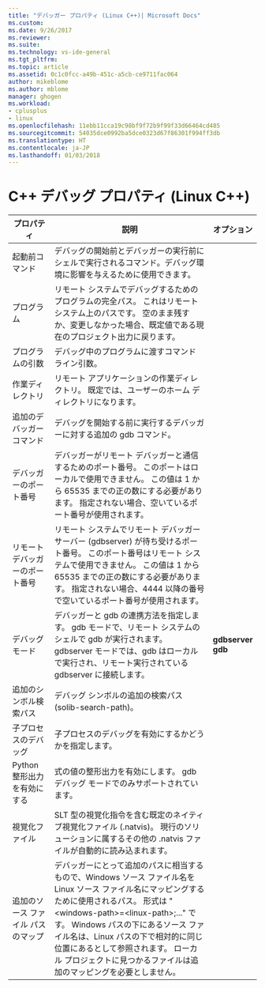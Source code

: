 ```yaml
---
title: "デバッガー プロパティ (Linux C++)| Microsoft Docs"
ms.custom: 
ms.date: 9/26/2017
ms.reviewer: 
ms.suite: 
ms.technology: vs-ide-general
ms.tgt_pltfrm: 
ms.topic: article
ms.assetid: 0c1c0fcc-a49b-451c-a5cb-ce9711fac064
author: mikeblome
ms.author: mblome
manager: ghogen
ms.workload:
- cplusplus
- linux
ms.openlocfilehash: 11ebb11cca19c98bf9f72b9f99f33d66464cd485
ms.sourcegitcommit: 54035dce0992ba5dce0323d67f86301f994ff3db
ms.translationtype: HT
ms.contentlocale: ja-JP
ms.lasthandoff: 01/03/2018
---
```

# <a name="c-debugging-properties-linux-c"></a>C++ デバッグ プロパティ (Linux C++)

プロパティ | 説明 | オプション
--- | ---| ---
起動前コマンド | デバッグの開始前とデバッガーの実行前にシェルで実行されるコマンド。デバッグ環境に影響を与えるために使用できます。
プログラム | リモート システムでデバッグするためのプログラムの完全パス。 これはリモート システム上のパスです。 空のまま残すか、変更しなかった場合、既定値である現在のプロジェクト出力に戻ります。
プログラムの引数 | デバッグ中のプログラムに渡すコマンド ライン引数。
作業ディレクトリ | リモート アプリケーションの作業ディレクトリ。 既定では、ユーザーのホーム ディレクトリになります。
追加のデバッガー コマンド | デバッグを開始する前に実行するデバッガーに対する追加の gdb コマンド。
デバッガーのポート番号 | デバッガーがリモート デバッガーと通信するためのポート番号。 このポートはローカルで使用できません。 この値は 1 から 65535 までの正の数にする必要があります。 指定されない場合、空いているポート番号が使用されます。
リモート デバッガーのポート番号 | リモート システムでリモート デバッガー サーバー (gdbserver) が待ち受けるポート番号。 このポート番号はリモート システムで使用できません。 この値は 1 から 65535 までの正の数にする必要があります。 指定されない場合、4444 以降の番号で空いているポート番号が使用されます。
デバッグ モード | デバッガーと gdb の連携方法を指定します。 gdb モードで、リモート システムのシェルで gdb が実行されます。 gdbserver モードでは、gdb はローカルで実行され、リモート実行されている gdbserver に接続します。 | **gdbserver**<br>**gdb**<br>
追加のシンボル検索パス | デバッグ シンボルの追加の検索パス (solib-search-path)。
子プロセスのデバッグ | 子プロセスのデバッグを有効にするかどうかを指定します。
Python 整形出力を有効にする | 式の値の整形出力を有効にします。 gdb デバッグ モードでのみサポートされています。
視覚化ファイル | SLT 型の視覚化指令を含む既定のネイティブ視覚化ファイル (.natvis)。 現行のソリューションに属するその他の .natvis ファイルが自動的に読み込まれます。
追加のソース ファイル パスのマップ | デバッガーにとって追加のパスに相当するもので、Windows ソース ファイル名を Linux ソース ファイル名にマッピングするために使用されるパス。 形式は "\<windows-path>=\<linux-path>;..." です。 Windows パスの下にあるソース ファイル名は、Linux パスの下で相対的に同じ位置にあるとして参照されます。 ローカル プロジェクトに見つかるファイルは追加のマッピングを必要としません。
